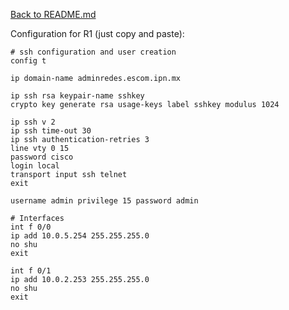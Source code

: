 [Back to README.md](./../../README.md)

Configuration for R1 (just copy and paste):
```
# ssh configuration and user creation
config t

ip domain-name adminredes.escom.ipn.mx

ip ssh rsa keypair-name sshkey
crypto key generate rsa usage-keys label sshkey modulus 1024

ip ssh v 2
ip ssh time-out 30
ip ssh authentication-retries 3
line vty 0 15
password cisco
login local
transport input ssh telnet
exit

username admin privilege 15 password admin

# Interfaces
int f 0/0
ip add 10.0.5.254 255.255.255.0
no shu
exit

int f 0/1
ip add 10.0.2.253 255.255.255.0
no shu
exit

```